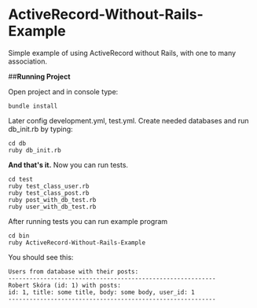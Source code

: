 # ActiveRecord-Without-Rails-Example
Simple example of using ActiveRecord without Rails, with one to many association.

##**Running Project**

Open project and in console type:

    bundle install

Later config development.yml, test.yml. Create needed
 databases and run db_init.rb by typing:
 
    cd db
    ruby db_init.rb

**And that's it.** Now you can run tests.

    cd test
    ruby test_class_user.rb
    ruby test_class_post.rb
    ruby post_with_db_test.rb
    ruby user_with_db_test.rb

After running tests you can run example program

    cd bin
    ruby ActiveRecord-Without-Rails-Example
    
You should see this:

    Users from database with their posts:
    -----------------------------------------------------------
    Robert Skóra (id: 1) with posts:
    id: 1, title: some title, body: some body, user_id: 1
    -----------------------------------------------------------
